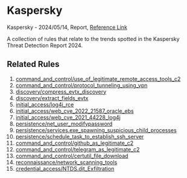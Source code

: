 
# Kaspersky

Kaspersky - 2024/05/14, Report, [Reference Link](https://securelist.com/kaspersky-incident-response-report-2023/112504/)

A collection of rules that relate to the trends spotted in the Kaspersky Threat Detection Report 2024.

## Related Rules


1. [command_and_control/use_of_legitimate_remote_access_tools_c2](https://github.com/Inovasys-CS/EDI/tree/main/emulation_and_detection/command_and_control/use_of_legitimate_remote_access_tools_c2)
2. [command_and_control/protocol_tunneling_using_vpn](https://github.com/Inovasys-CS/EDI/tree/main/emulation_and_detection/command_and_control/protocol_tunneling_using_vpn)
3. [discovery/compress_evtx_discovery](https://github.com/Inovasys-CS/EDI/tree/main/emulation_and_detection/discovery/compress_evtx_discovery)
4. [discovery/extract_fields_evtx](https://github.com/Inovasys-CS/EDI/tree/main/emulation_and_detection/discovery/extract_fields_evtx)
5. [initial_access/log4j_rce](https://github.com/Inovasys-CS/EDI/tree/main/emulation_and_detection/initial_access/log4j_rce)
6. [initial_access/web_cve_2022_21587_oracle_ebs](https://github.com/Inovasys-CS/EDI/tree/main/emulation_and_detection/initial_access/web_cve_2022_21587_oracle_ebs)
7. [initial_access/web_cve_2021_44228_log4j](https://github.com/Inovasys-CS/EDI/tree/main/emulation_and_detection/initial_access/web_cve_2021_44228_log4j)
8. [persistence/net_user_modifypassword](https://github.com/Inovasys-CS/EDI/tree/main/emulation_and_detection/persistence/net_user_modifypassword)
9. [persistence/services.exe_spawning_suspicious_child_processes](https://github.com/Inovasys-CS/EDI/tree/main/emulation_and_detection/persistence/services.exe_spawning_suspicious_child_processes)
10. [persistence/schedule_task_to_establish_ssh_server](https://github.com/Inovasys-CS/EDI/tree/main/emulation_and_detection/persistence/schedule_task_to_establish_ssh_server)
11. [command_and_control/github_as_legitimate_c2](https://github.com/Inovasys-CS/EDI/tree/main/emulation_and_detection/command_and_control/github_as_legitimate_c2)
12. [command_and_control/telegram_as_legitimate_c2](https://github.com/Inovasys-CS/EDI/tree/main/emulation_and_detection/command_and_control/telegram_as_legitimate_c2)
13. [command_and_control/certutil_file_download](https://github.com/Inovasys-CS/EDI/tree/main/emulation_and_detection/command_and_control/certutil_file_download)
14. [reconnaissance/network_scanning_tools](https://github.com/Inovasys-CS/EDI/tree/main/emulation_and_detection/reconnaissance/network_scanning_tools)
15. [credential_access/NTDS.dit_Exfiltration](https://github.com/Inovasys-CS/EDI/tree/main/emulation_and_detection/credential_access/NTDS.dit_Exfiltration)
